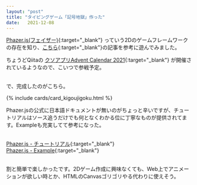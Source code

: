 ```yaml
---
layout: "post"
title: "タイピングゲーム「記号地獄」作った"
date:   2021-12-08
---
```


[Phazer.js(フェイザー)](https://phaser.io/){:target="_blank"} っていう2Dのゲームフレームワークの存在を知り、[こちら](https://dev.classmethod.jp/articles/phaser-js-typescript-vite/){:target="_blank"}の記事を参考に遊んでみました。

ちょうどQiitaの [クソアプリAdvent Calendar 2021](https://qiita.com/advent-calendar/2021/kuso-app){:target="_blank"} が開催されているようなので、こいつで参戦予定。


<br />
で、完成したのがこちら。

{% include cards/card_kigoujigoku.html %}


Phazer.jsの公式に日本語ドキュメントが無いのがちょっと辛いですが、チュートリアルはソース追うだけでも何となくわかる位に丁寧なものが提供されてます。Exampleも充実してて参考になった。
<br /><br />

[Phazer.js - チュートリアル](https://phaser.io/tutorials/making-your-first-phaser-3-game/part1){:target="_blank"}<br />
[Phazer.js - Example](https://phaser.io/examples){:target="_blank"}
<br /><br />

割と簡単で楽しかったです。2Dゲーム作成に興味なくても、Web上でアニメーションが欲しい時とか、HTMLのCanvasゴリゴリやる代わりに使えそう。
